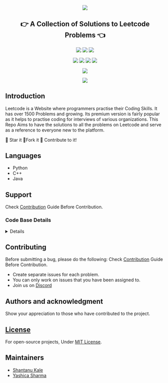 <p align="center">
<img src="https://capsule-render.vercel.app/api?type=rect&color=gradient&height=100&section=header&text=LeetCode%20Solutions&fontSize=70&fontAlignY=70" /> 
<h2 align="center">👉 A Collection of Solutions to Leetcode Problems 👈</h2>
</p>

<p align="center">
<img src="https://img.shields.io/badge/language-Python-blue?style=for-the-badge">
<img src="https://img.shields.io/badge/language-C++-blue?style=for-the-badge">
<img src="https://img.shields.io/badge/language-Java-blue?style=for-the-badge">
 </p>
<p align="center">
<img src="https://img.shields.io/github/issues-raw/SSKale1/LeetCode-Solutions?style=for-the-badge" >
<img src="https://img.shields.io/github/issues-closed-raw/SSKale1/LeetCode-Solutions?style=for-the-badge" >
<img src="https://img.shields.io/github/issues-pr-raw/SSKale1/LeetCode-Solutions?style=for-the-badge" >
<img src="https://img.shields.io/github/issues-pr-closed-raw/SSKale1/LeetCode-Solutions?style=for-the-badge" >
</p>
<p align="center">
<img src="https://img.shields.io/github/hacktoberfest/2020/SSKale1/LeetCode-Solutions?style=for-the-badge">
</p>
<p align="center">
<img src="https://img.shields.io/github/contributors/SSKale1/LeetCode-Solutions?style=for-the-badge">
</p>

## Introduction

Leetcode is a Website where programmers practise their Coding Skills. It has over 1500 Problems and growing. Its premium version is fairly popular as it helps to practise coding for interviews of various organizations.
This Repo Aims to have the solutions to all the problems on Leetcode and serve as a reference to everyone new to the platform.

:star2: Star it 
:fork_and_knife:Fork it
:handshake: Contribute to it!


## Languages 
- Python
- C++
- Java

## Support

Check [Contribution](/CONTRIBUTING.md) Guide Before Contribution.



<!-- Restrctions:maintainers only access -->

<summary><h3>Code Base Details</h3></summary>
<details>

| Problem #                      	| Title           	| Remarks 	      |
|---|---|---|
| 1                  	| Two Sum                  	|   	|
| 2                    	| Add Two Numbers    	|  	|
| 3               	| Longest Substring Without Repeating Characters               	|  	|



</details>

## Contributing

Before submitting a bug, please do the following:
Check [Contribution](/CONTRIBUTING.md) Guide Before Contribution.

- Create separate issues for each problem.
- You can only work on issues that you have been assigned to.
- Join us on [Discord](https://discord.gg/wyrPn9k)

## Authors and acknowledgment

Show your appreciation to those who have contributed to the project.

## [License](/LICENSE)

For open-source projects, Under [MIT License](/LICENSE).

## Maintainers

- [Shantanu Kale](https://github.com/SSKale1)
- [Yashica Sharma](https://github.com/Yashica7)


